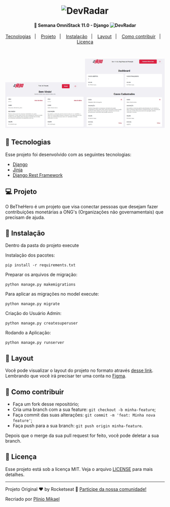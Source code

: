 <h1 align="center">
    <img alt="DevRadar" title="#delicinha" src="https://github.com/Rocketseat/semana-omnistack-11/raw/master/.github/bethehero.svg?sanitize=true" width="200px" />
</h1>

<h4 align="center">
  🚀 Semana OmniStack 11.0 - Django <img alt="DevRadar" title="#delicinha" src="https://static.djangoproject.com/img/logos/django-logo-positive.svg" width="60px" />
</h4>

<p align="center">
  <a href="#rocket-tecnologias">Tecnologias</a>&nbsp;&nbsp;&nbsp;|&nbsp;&nbsp;&nbsp;
  <a href="#-projeto">Projeto</a>&nbsp;&nbsp;&nbsp;|&nbsp;&nbsp;&nbsp;
  <a href="#hammer-instalação">Instalação</a>&nbsp;&nbsp;&nbsp;|&nbsp;&nbsp;&nbsp;
  <a href="#-layout">Layout</a>&nbsp;&nbsp;&nbsp;|&nbsp;&nbsp;&nbsp;
  <a href="#-como-contribuir">Como contribuir</a>&nbsp;&nbsp;&nbsp;|&nbsp;&nbsp;&nbsp;
  <a href="#memo-licença">Licença</a>
</p>

<br>

<img src = "screenshots/home.jpg" width ="50%" /><img src = "screenshots/dashboard.jpg" width ="50%" />

## :rocket: Tecnologias

Esse projeto foi desenvolvido com as seguintes tecnologias:

- [Django](https://www.djangoproject.com/)
- [Jinja](https://jinja.palletsprojects.com/en/2.11.x/)
- [Django Rest Framework](https://www.django-rest-framework.org/)

## 💻 Projeto

O BeTheHero é um projeto que visa conectar pessoas que desejam fazer contribuições monetárias a ONG's (Organizações não governamentais) que precisam de ajuda.

## :hammer: Instalação

Dentro da pasta do projeto execute

Instalação dos pacotes:

```
pip install -r requirements.txt
```

Preparar os arquivos de migração:

```
python manage.py makemigrations
```

Para aplicar as migrações no model execute:

```
python manage.py migrate
```

Criação do Usuário Admin:

```
python manage.py createsuperuser
```

Rodando a Aplicação:

```
python manage.py runserver
```

## 🔖 Layout

Você pode visualizar o layout do projeto no formato através [desse link](https://www.figma.com/file/2C2yvw7jsCOGmaNUDftX9n/Be-The-Hero---OmniStack-11?node-id=37%3A394). Lembrando que você irá precisar ter uma conta no [Figma](http://figma.com/).

## 🤔 Como contribuir

- Faça um fork desse repositório;
- Cria uma branch com a sua feature: `git checkout -b minha-feature`;
- Faça commit das suas alterações: `git commit -m 'feat: Minha nova feature'`;
- Faça push para a sua branch: `git push origin minha-feature`.

Depois que o merge da sua pull request for feito, você pode deletar a sua branch.

## :memo: Licença

Esse projeto está sob a licença MIT. Veja o arquivo [LICENSE](LICENSE.md) para mais detalhes.

---

Projeto Original ♥ by Rocketseat :wave: [Participe da nossa comunidade!](https://discordapp.com/invite/gCRAFhc)

Recriado por [Plinio Mikael](https://github.com/pliniomikael)
